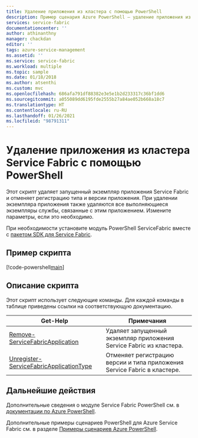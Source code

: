 ```yaml
---
title: Удаление приложения из кластера с помощью PowerShell
description: Пример сценария Azure PowerShell — удаление приложения из кластера Service Fabric.
services: service-fabric
documentationcenter: ''
author: athinanthny
manager: chackdan
editor: ''
tags: azure-service-management
ms.assetid: ''
ms.service: service-fabric
ms.workload: multiple
ms.topic: sample
ms.date: 01/18/2018
ms.author: atsenthi
ms.custom: mvc
ms.openlocfilehash: 686afa791df88382e3e5e1b2d233317c36bf1dd6
ms.sourcegitcommit: a055089dd6195fde2555b27a84ae052b668a18c7
ms.translationtype: HT
ms.contentlocale: ru-RU
ms.lasthandoff: 01/26/2021
ms.locfileid: "98791311"
---
```

# <a name="remove-an-application-from-a-service-fabric-cluster-using-powershell"></a>Удаление приложения из кластера Service Fabric с помощью PowerShell

Этот скрипт удаляет запущенный экземпляр приложения Service Fabric и отменяет регистрацию типа и версии приложения.  При удалении экземпляра приложения также удаляются все выполняющиеся экземпляры службы, связанные с этим приложением. Измените параметры, если это необходимо. 

При необходимости установите модуль PowerShell ServiceFabric вместе с [пакетом SDK для Service Fabric](../service-fabric-get-started.md). 

## <a name="sample-script"></a>Пример скрипта

[!code-powershell[main](../../../powershell_scripts/service-fabric/remove-application/remove-application.ps1 "Remove an application from a cluster")]

## <a name="script-explanation"></a>Описание скрипта

Этот скрипт использует следующие команды. Для каждой команды в таблице приведены ссылки на соответствующую документацию.

| Get-Help | Примечания |
|---|---|
| [Remove-ServiceFabricApplication](/powershell/module/servicefabric/remove-servicefabricapplication) | Удаляет запущенный экземпляр приложения Service Fabric из кластера.  |
| [Unregister-ServiceFabricApplicationType](/powershell/module/servicefabric/unregister-servicefabricapplicationtype) | Отменяет регистрацию версии и типа приложения Service Fabric в кластере. |

## <a name="next-steps"></a>Дальнейшие действия

Дополнительные сведения о модуле Service Fabric PowerShell см. в [документации по Azure PowerShell](/powershell/azure/service-fabric/overview).

Дополнительные примеры сценариев PowerShell для Azure Service Fabric см. в разделе [Примеры сценариев Azure PowerShell](../service-fabric-powershell-samples.md).
